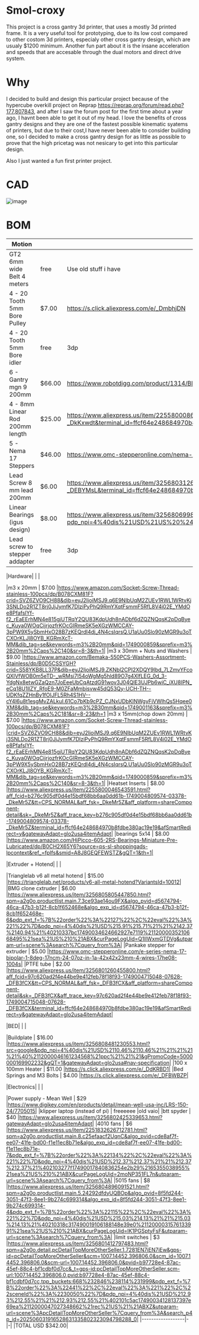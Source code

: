 # Smol-croxy

This project is a cross gantry 3d printer, that uses a mostly 3d printed frame. It is a very useful tool for prototyping, due to its low cost compared to other costom 3d printers, especialy other cross gantry design, which are usualy $1200 minimum. Another fun part about it is the insane acceleration and speeds that are accesable through the dual motors and direct drive system.

# Why

I decided to build and design this particular project because of the hypercube overkill project on Reprap https://reprap.org/forum/read.php?177,807843, and after I saw the forum post for the first time about a year ago, I havnt been able to get it out of my head. I love the benefits of cross gantry designs and they are one of the fastest possible kinematic syatems of printers, but due to their cost,I have never been able to consider building one, so I decided to make a cross gantry design for as little as possible to prove that the high pricetag was not nesicary to get into this particular design.

Also I just wanted a  fun first printer project.

# CAD

![image](https://github.com/user-attachments/assets/201bc916-6a51-45df-82e9-28e341c0a06e)

# BOM

|Motion| | |
|------|-|-|
|GT2 6mm wide Belt 4 meters	| free |	Use old stuff i have|
|4 - 20 Tooth 5mm Bore Pulley |	$7.00	|https://s.click.aliexpress.com/e/_DmbhjDN|
|4 - 20 Tooth 5mm Bore idler |	free	| 3dp |
|6 - Gantry mgn 9 200mm	| $66.00	|https://www.robotdigg.com/product/1314/Black-anodized-linear-rail-7,-9,-12-and-15|
|4 - 8mm Linear Rod 200mm length	| $25.00	|https://www.aliexpress.us/item/2255800086494873.html?aff_fcid=306d62e50f0348e9982e6cc829c00d71-1748987556342-08848-_DkKxwdt&tt=CPS_NORMAL&aff_fsk=_DkKxwdt&aff_platform=shareComponent-detail&sk=_DkKxwdt&aff_trace_key=306d62e50f0348e9982e6cc829c00d71-1748987556342-08848-_DkKxwdt&terminal_id=ffcf64e248684970b8fdbe380ac19e19&afSmartRedirect=y&gatewayAdapt=glo2usa4itemAdapt|
|5 - Nema 17 Steppers	| $46.00	|https://www.omc-stepperonline.com/nema-17-bipolar-59ncm-84oz-in-2a-42x48mm-4-wires-w-1m-cable-connector-17hs19-2004s1|
|Lead Screw 8 mm lead 200mm	| $6.00	|https://www.aliexpress.us/item/3256803126209223.html?aff_fcid=876c1b6831b34ef086b03f7f31695c39-1748987470418-07548-_DEBYMsL&tt=CPS_NORMAL&aff_fsk=_DEBYMsL&aff_platform=shareComponent-detail&sk=_DEBYMsL&aff_trace_key=876c1b6831b34ef086b03f7f31695c39-1748987470418-07548-_DEBYMsL&terminal_id=ffcf64e248684970b8fdbe380ac19e19&afSmartRedirect=y&gatewayAdapt=glo2usa4itemAdapt|
|Linear Bearings (igus design)	| $8.00	|https://www.aliexpress.us/item/3256806998378536.html?pdp_npi=4%40dis%21USD%21US%20%243.70%21US%20%243.50%21%21%2126.52%2125.09%21%402103209b17489885608175906e642d%2112000039733031325%21sh%21US%210%21X&spm=a2g0o.store_pc_allItems_or_groupList.new_all_items_2008152185346.1005007184693288&gatewayAdapt=glo2usa|
|Lead screw to stepper addapter|	free	| 3dp |
		
		
|Hardware| | |	

|m3 x 20mm	| $7.00	|https://www.amazon.com/Socket-Screw-Thread-stainless-100pcs/dp/B078CXM81F?crid=SVZ6ZVO9CH88&dib=eyJ2IjoiMSJ9.q6E9NIbUqM2ZUEv1RWL1WRtvKj3SNLDo2R1ZT8rj0JjJymfK7DlziPyPhQ9RmYXqtFsmmF5RfL8V4i02E_YMdOe8PfafsIYf-f2_rEaEErhMN4e815gjUTRqY2QU83KdpUdh8nADbf6dZQZNQqsK2pDqByec_Kuya0WOqCijrjozfrKOcGIRmeSK5eXGzWMCCAY-3pPW9X5ySbmHxO28B7zKEQrdl4dj_4N4csIqrsQ.U1aUu0Slo90zMGR9u3oTCXOrKLJl8OYB_KGRmXcT-MM&dib_tag=se&keywords=m3%2B20mm&qid=1749000859&sprefix=m3%2B20mm%2Caps%2C140&sr=8-3&th=1|
|m3 x 30mm + Nuts and Washers	| $9.00	|https://www.amazon.com/Bemaka-550PCS-Washers-Assortment-Stainless/dp/B0D5CSSYGH?crid=S58YKB8LL37P&dib=eyJ2IjoiMSJ9.ZKNbl2CPI2XDQY9Ibd_7LZmvYFcoQXlVfWOB0m5eTD-_wRMsi7I54oWgMg5hld89O7g4XlfLEG_0d_3-YdgNx8etwGZaQzn7JoEeeUbCqAtzdG91wov3J04QlE3UJPb6wiC_iXU8IPN_eCq18U1llZY_RfoE9-M0ZFaMmbisvw45dQ53Qy-UCH-TH--UDKfqZZHnBy1fOIJFL5Rh4S1HV--cY4l6u8t1esgMvZALkuI.61Co7bKb9cPZ_CJNxUDbKlNWgyFjVWlhQs5Hqee0XM8&dib_tag=se&keywords=m3%2B30mm&qid=1749001163&sprefix=m3%2B30mm%2Caps%2C181&sr=8-23&th=1
|m3 x 15mm(chop down 20mm)	| $7.00	|https://www.amazon.com/Socket-Screw-Thread-stainless-100pcs/dp/B078CXM81F?|crid=SVZ6ZVO9CH88&dib=eyJ2IjoiMSJ9.q6E9NIbUqM2ZUEv1RWL1WRtvKj3SNLDo2R1ZT8rj0JjJymfK7DlziPyPhQ9RmYXqtFsmmF5RfL8V4i02E_YMdOe8PfafsIYf-f2_rEaEErhMN4e815gjUTRqY2QU83KdpUdh8nADbf6dZQZNQqsK2pDqByec_Kuya0WOqCijrjozfrKOcGIRmeSK5eXGzWMCCAY-3pPW9X5ySbmHxO28B7zKEQrdl4dj_4N4csIqrsQ.U1aUu0Slo90zMGR9u3oTCXOrKLJl8OYB_KGRmXcT-MM&dib_tag=se&keywords=m3%2B20mm&qid=1749000859&sprefix=m3%2B20mm%2Caps%2C140&sr=8-3&th=1|
|Heatset Inserts	| $8.00	|https://www.aliexpress.us/item/2255800046543591.html?aff_fcid=b276c905df0d4e15bdf68bb6aa0dd61b-1749004809574-03378-_DkeMr5Z&tt=CPS_NORMAL&aff_fsk=_DkeMr5Z&aff_platform=shareComponent-detail&sk=_DkeMr5Z&aff_trace_key=b276c905df0d4e15bdf68bb6aa0dd61b-1749004809574-03378-_DkeMr5Z&terminal_id=ffcf64e248684970b8fdbe380ac19e19&afSmartRedirect=y&gatewayAdapt=glo2usa4itemAdapt|
|bearings 5x14	| $8.00	|https://www.amazon.com/HiPicco-605-2RS-Bearings-Miniature-Pre-Lubricated/dp/B0CH2X65Y6?source=ps-sl-shoppingads-lpcontext&ref_=fplfs&smid=A8J8GEQFEWSTZ&gQT=1&th=1|
		
		
|Extruder + Hotend| | |

|Trianglelab v6 all metal hotend	| $15.00	|https://trianglelab.net/products/v6-all-metal-hotend?VariantsId=10012|
|BMG clone cxtruder	| $6.00	|https://www.aliexpress.us/item/3256805805447850.html?spm=a2g0o.productlist.main.7.3ce93ae14ou9FX&algo_pvid=d5674794-46ca-47b3-b12f-8cb1f652468e&algo_exp_id=d5674794-46ca-47b3-b12f-8cb1f652468e-6&pdp_ext_f=%7B%22order%22%3A%22127%22%2C%22eval%22%3A%221%22%7D&pdp_npi=4%40dis%21USD%215.91%215.71%21%21%2142.37%2140.94%21%40210337bc17490034624662927e7119%2112000035210668495%21sea%21US%210%21ABX&curPageLogUid=Q1lIWxmGTDVg&utparam-url=scene%3Asearch%7Cquery_from%3A|
|Pankake stepper for extruder	| $5.00	|https://www.omc-stepperonline.com/e-series-nema-17-bipolar-1-8deg-17ncm-24-07oz-in-1a-42x42x23mm-4-wires-17he08-1004s|
|PTFE tube	| $2.00	|https://www.aliexpress.us/item/3256801260455800.html?aff_fcid=97c620ad2f4e44be9e412feb78f18f93-1749004715048-07628-_DFB3fCX&tt=CPS_NORMAL&aff_fsk=_DFB3fCX&aff_platform=shareComponent-detail&sk=_DFB3fCX&aff_trace_key=97c620ad2f4e44be9e412feb78f18f93-1749004715048-07628-_DFB3fCX&terminal_id=ffcf64e248684970b8fdbe380ac19e19&afSmartRedirect=y&gatewayAdapt=glo2usa4itemAdapt|
		
		
|BED| | |

|Buildplate	| $16.00	|https://www.aliexpress.us/item/3256808481230553.html?src=google&pdp_npi=4%40dis%21USD%2110.46%2110.46%21%21%21%21%21%40%2112000046161234568%21ppc%21%21%21&gPromoCode=5000000169902232&gQT=1&gatewayAdapt=glo2usa#nav-specification|
|100 x 100mm Heater	| $11.00	|https://s.click.aliexpress.com/e/_DdKRBD1|
|Bed Springs and M3 Bolts	| $4.00	|https://s.click.aliexpress.com/e/_DFBWBZP|
		
|Electronics| | |

|Power supply - Mean Well |	$29	|https://www.digikey.com/en/products/detail/mean-well-usa-inc/LRS-150-24/7705015|
|klipper laptop (instead of pi)	| freeeeee	|old vaio|
|btt spyder	| $40	|https://www.aliexpress.us/item/3256802425339653.html?gatewayAdapt=glo2usa4itemAdapt|
|4010 fans	| $6	|https://www.aliexpress.us/item/2251832626712781.html?spm=a2g0o.productlist.main.8.c25efaacf2UqnC&algo_pvid=cde8af7f-ee07-41fe-bd00-f1e11ec8b71e&algo_exp_id=cde8af7f-ee07-41fe-bd00-f1e11ec8b71e-7&pdp_ext_f=%7B%22order%22%3A%22134%22%2C%22eval%22%3A%221%22%7D&pdp_npi=4%40dis%21USD%212.37%212.37%21%21%212.37%212.37%21%402103277f17490017840836254e2b29%2165355038955%21sea%21US%210%21ABX&curPageLogUid=2moNP351FL7n&utparam-url=scene%3Asearch%7Cquery_from%3A|
|5015 fans	| $8	|https://www.aliexpress.us/item/3256804896091521.html?spm=a2g0o.productlist.main.5.24292dfdyUQBOp&algo_pvid=8f5fd244-3051-47f3-8ee1-9b274c699314&algo_exp_id=8f5fd244-3051-47f3-8ee1-9b274c699314-4&pdp_ext_f=%7B%22order%22%3A%22115%22%2C%22eval%22%3A%221%22%7D&pdp_npi=4%40dis%21USD%215.03%214.13%21%21%215.03%214.13%21%40210318c317490019106188148e39e0%2112000031576133991%21sea%21US%210%21ABX&curPageLogUid=lK1PGSptyFsF&utparam-url=scene%3Asearch%7Cquery_from%3A|
|limit switches	| $3	|https://www.aliexpress.us/item/3256801412797483.html?spm=a2g0o.detail.pcDetailTopMoreOtherSeller.1.7281EN7iEN7iEw&gps-id=pcDetailTopMoreOtherSeller&scm=1007.14452.396806.0&scm_id=1007.14452.396806.0&scm-url=1007.14452.396806.0&pvid=b97728e4-87ac-45ef-88c4-bf1cdbf0d7cc&_t=gps-id:pcDetailTopMoreOtherSeller,scm-url:1007.14452.396806.0,pvid:b97728e4-87ac-45ef-88c4-bf1cdbf0d7cc,tpp_buckets:668%232846%238114%231999&pdp_ext_f=%7B%22order%22%3A%22441%22%2C%22eval%22%3A%221%22%2C%22sceneId%22%3A%2230050%22%7D&pdp_npi=4%40dis%21USD%212.93%212.55%21%21%212.93%212.55%21%402101c5ac17490034128137397e69ea%2112000047027348662%21rec%21US%21%21ABXZ&utparam-url=scene%3ApcDetailTopMoreOtherSeller%7Cquery_from%3A&search_p4p_id=202506031916528631335802323094798288_0|
|------------------|-|-|
|TOTAL USD	$342.00|	


